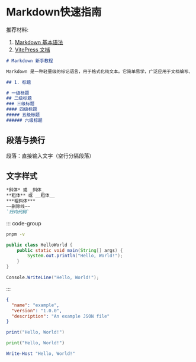 # Markdown快速指南

推荐材料:
1. [Markdown 基本语法](https://markdown.com.cn/basic-syntax/)
2. [VitePress 文档](https://vitepress.dev/zh/)

```markdown [markdown.md]
# Markdown 新手教程

Markdown 是一种轻量级的标记语言，用于格式化纯文本。它简单易学，广泛应用于文档编写、博客撰写等场景。以下是基础语法指南：

## 1. 标题

# 一级标题
## 二级标题
### 三级标题
#### 四级标题
##### 五级标题
###### 六级标题

```

## 段落与换行
段落：直接输入文字（空行分隔段落）

## 文字样式
```markdown
*斜体* 或 _斜体_  
**粗体** 或 __粗体__  
***粗斜体***  
~~删除线~~  
`行内代码`
```

::: code-group
```sh [pnpm]
pnpm -v
```

```java [Java.java]
public class HelloWorld {
    public static void main(String[] args) {
        System.out.println("Hello, World!");
    }
}
```

```csharp [C#.cs]
Console.WriteLine("Hello, World!");
```

:::

```json [JSON.json]
{
  "name": "example",
  "version": "1.0.0",
  "description": "An example JSON file"
}
```


```lua [Lua.lua]
print("Hello, World!")
```

```py [Python.py]
print("Hello, World!")
```

```powershell [PowerShell.ps1]
Write-Host "Hello, World!"
```
